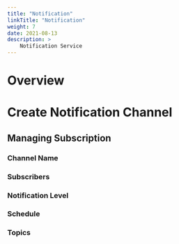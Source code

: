 ```yaml
---
title: "Notification"
linkTitle: "Notification"
weight: 7
date: 2021-08-13
description: >
    Notification Service
---
```


# Overview




# Create Notification Channel



## Managing Subscription



### Channel Name


### Subscribers


### Notification Level


### Schedule


### Topics





